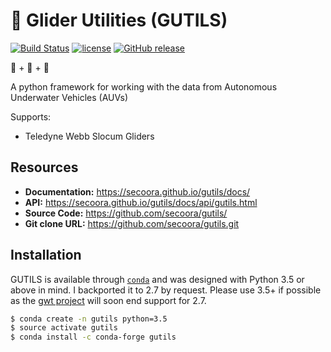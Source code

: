 # 🚤 Glider Utilities (GUTILS)

[![Build Status](https://travis-ci.org/SECOORA/GUTILS.svg?branch=master)](https://travis-ci.org/SECOORA/GUTILS)
[![license](https://img.shields.io/github/license/SECOORA/GUTILS.svg)](https://github.com/SECOORA/GUTILS/blob/master/LICENSE.txt)
[![GitHub release](https://img.shields.io/github/release/SECOORA/GUTILS.svg)]()

🐍 + 🌊 + 🚤

A python framework for working with the data from Autonomous Underwater Vehicles (AUVs)

Supports:

+  Teledyne Webb Slocum Gliders


## Resources

+  **Documentation:** https://secoora.github.io/gutils/docs/
+  **API:** https://secoora.github.io/gutils/docs/api/gutils.html
+  **Source Code:** https://github.com/secoora/gutils/
+  **Git clone URL:** https://github.com/secoora/gutils.git


## Installation

GUTILS is available through [`conda`](http://conda.pydata.org/docs/install/quick.html) and was designed with Python 3.5 or above in mind. I backported it to 2.7 by request. Please use 3.5+ if possible as the [gwt project](https://github.com/TEOS-10/GSW-Python) will soon end support for 2.7.

```bash
$ conda create -n gutils python=3.5
$ source activate gutils
$ conda install -c conda-forge gutils
```
